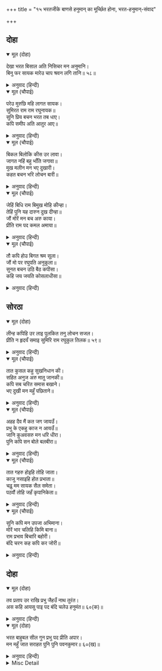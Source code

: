 +++
title = "१५ भरतजीके बाणसे हनुमान् का मूर्च्छित होना, भरत-हनुमान्-संवाद"

+++


## दोहा


<details open><summary>मूल (दोहा)</summary>

देखा भरत बिसाल अति निसिचर मन अनुमानि।  
बिनु फर सायक मारेउ चाप श्रवन लगि तानि॥ ५८॥
</details>

<details><summary>अनुवाद (हिन्दी)</summary>

भरतजीने आकाशमें अत्यन्त विशाल स्वरूप देखा, तब मनमें अनुमान किया कि यह कोई राक्षस है। उन्होंने कानतक धनुषको खींचकर बिना फलका एक बाण मारा॥ ५८॥
</details>

<details open><summary>मूल (चौपाई)</summary>

परेउ मुरुछि महि लागत सायक।  
सुमिरत राम राम रघुनायक॥  
सुनि प्रिय बचन भरत तब धाए।  
कपि समीप अति आतुर आए॥
</details>

<details><summary>अनुवाद (हिन्दी)</summary>

बाण लगते ही हनुमान् जी ‘राम, राम, रघुपति’ का उच्चारण करते हुए मूर्च्छित होकर पृथ्वीपर गिर पड़े। प्रिय वचन (रामनाम) सुनकर भरतजी उठकर दौड़े और बड़ी उतावलीसे हनुमान् जीके पास आये॥ १॥
</details>

<details open><summary>मूल (चौपाई)</summary>

बिकल बिलोकि कीस उर लावा।  
जागत नहिं बहु भाँति जगावा॥  
मुख मलीन मन भए दुखारी।  
कहत बचन भरि लोचन बारी॥
</details>

<details><summary>अनुवाद (हिन्दी)</summary>

हनुमान् जीको व्याकुल देखकर उन्होंने हृदयसे लगा लिया। बहुत तरहसे जगाया, पर वे जागते न थे! तब भरतजीका मुख उदास हो गया। वे मनमें बड़े दुखी हुए और नेत्रोंमें (विषादके आँसुओंका) जल भरकर ये वचन बोले—॥२॥
</details>

<details open><summary>मूल (चौपाई)</summary>

जेहिं बिधि राम बिमुख मोहि कीन्हा।  
तेहिं पुनि यह दारुन दुख दीन्हा॥  
जौं मोरें मन बच अरु काया।  
प्रीति राम पद कमल अमाया॥
</details>

<details><summary>अनुवाद (हिन्दी)</summary>

जिस विधाताने मुझे श्रीरामसे विमुख किया, उसीने फिर यह भयानक दुःख भी दिया। यदि मन, वचन और शरीरसे श्रीरामजीके चरणकमलोंमें मेरा निष्कपट प्रेम हो,॥ ३॥
</details>

<details open><summary>मूल (चौपाई)</summary>

तौ कपि होउ बिगत श्रम सूला।  
जौं मो पर रघुपति अनुकूला॥  
सुनत बचन उठि बैठ कपीसा।  
कहि जय जयति कोसलाधीसा॥
</details>

<details><summary>अनुवाद (हिन्दी)</summary>

और यदि श्रीरघुनाथजी मुझपर प्रसन्न हों तो यह वानर थकावट और पीड़ासे रहित हो जाय! यह वचन सुनते ही कपिराज हनुमान् जी ‘कोसलपति श्रीरामचन्द्रजीकी जय हो, जय हो’ कहते हुए उठ बैठे॥ ४॥
</details>

## सोरठा


<details open><summary>मूल (दोहा)</summary>

लीन्ह कपिहि उर लाइ पुलकित तनु लोचन सजल।  
प्रीति न हृदयँ समाइ सुमिरि राम रघुकुल तिलक॥ ५९॥
</details>

<details><summary>अनुवाद (हिन्दी)</summary>

भरतजीने वानर (हनुमान् जी)को हृदयसे लगा लिया, उनका शरीर पुलकित हो गया और नेत्रोंमें (आनन्द तथा प्रेमके आँसुओंका) जल भर आया। रघुकुलतिलक श्रीरामचन्द्रजीका स्मरण करके भरतजीके हृदयमें प्रीति समाती न थी॥ ५९॥
</details>

<details open><summary>मूल (चौपाई)</summary>

तात कुसल कहु सुखनिधान की।  
सहित अनुज अरु मातु जानकी॥  
कपि सब चरित समास बखाने।  
भए दुखी मन महुँ पछिताने॥
</details>

<details><summary>अनुवाद (हिन्दी)</summary>

(भरतजी बोले—) हे तात! छोटे भाई लक्ष्मण तथा माता जानकीसहित सुखनिधान श्रीरामजीकी कुशल कहो। वानर (हनुमान् जी)ने संक्षेपमें सब कथा कही। सुनकर भरतजी दुखी हुए और मनमें पछताने लगे॥ १॥
</details>

<details open><summary>मूल (चौपाई)</summary>

अहह दैव मैं कत जग जायउँ।  
प्रभु के एकहु काज न आयउँ॥  
जानि कुअवसरु मन धरि धीरा।  
पुनि कपि सन बोले बलबीरा॥
</details>

<details><summary>अनुवाद (हिन्दी)</summary>

हा दैव! मैं जगत् में क्यों जन्मा? प्रभुके एक भी काम न आया। फिर कुअवसर (विपरीत समय) जानकर मनमें धीरज धरकर बलवीर भरतजी हनुमान् जीसे बोले—॥ २॥
</details>

<details open><summary>मूल (चौपाई)</summary>

तात गहरु होइहि तोहि जाता।  
काजु नसाइहि होत प्रभाता॥  
चढ़ु मम सायक सैल समेता।  
पठवौं तोहि जहँ कृपानिकेता॥
</details>

<details><summary>अनुवाद (हिन्दी)</summary>

हे तात! तुमको जानेमें देर होगी और सबेरा होते ही काम बिगड़ जायगा। (अतः) तुम पर्वतसहित मेरे बाणपर चढ़ जाओ, मैं तुमको वहाँ भेज दूँ जहाँ कृपाके धाम श्रीरामजी हैं॥ ३॥
</details>

<details open><summary>मूल (चौपाई)</summary>

सुनि कपि मन उपजा अभिमाना।  
मोरें भार चलिहि किमि बाना॥  
राम प्रभाव बिचारि बहोरी।  
बंदि चरन कह कपि कर जोरी॥
</details>

<details><summary>अनुवाद (हिन्दी)</summary>

भरतजीकी यह बात सुनकर (एक बार तो) हनुमान् जीके मनमें अभिमान उत्पन्न हुआ कि मेरे बोझसे बाण कैसे चलेगा? (किन्तु) फिर श्रीरामचन्द्रजीके प्रभावका विचार करके वे भरतजीके चरणोंकी वन्दना करके हाथ जोड़कर बोले—॥ ४॥
</details>

## दोहा


<details open><summary>मूल (दोहा)</summary>

तव प्रताप उर राखि प्रभु जैहउँ नाथ तुरंत।  
अस कहि आयसु पाइ पद बंदि चलेउ हनुमंत॥ ६०(क)॥
</details>

<details><summary>अनुवाद (हिन्दी)</summary>

हे नाथ! हे प्रभो! मैं आपका प्रताप हृदयमें रखकर तुरंत चला जाऊँगा। ऐसा कहकर आज्ञा पाकर और भरतजीके चरणोंकी वन्दना करके हनुमान् जी चले॥ ६०(क)॥
</details>

<details open><summary>मूल (दोहा)</summary>

भरत बाहुबल सील गुन प्रभु पद प्रीति अपार।  
मन महुँ जात सराहत पुनि पुनि पवनकुमार॥ ६०(ख)॥
</details>

<details><summary>अनुवाद (हिन्दी)</summary>

भरतजीके बाहुबल, शील (सुन्दर स्वभाव), गुण और प्रभुके चरणोंमें अपार प्रेमकी मन-ही-मन बारंबार सराहना करते हुए मारुति श्रीहनुमान् जी चले जा रहे हैं॥ ६०(ख)॥
</details>

<details><summary>Misc Detail</summary>


</details>
